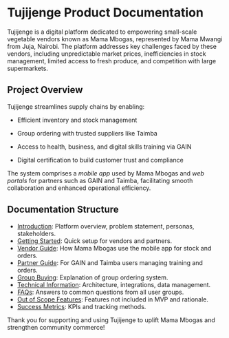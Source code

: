 # Tujijenge Product Documentation

Tujijenge is a digital platform dedicated to empowering small-scale vegetable vendors known as Mama Mbogas, represented by Mama Mwangi from Juja, Nairobi. The platform addresses key challenges faced by these vendors, including unpredictable market prices, inefficiencies in stock management, limited access to fresh produce, and competition with large supermarkets.


## Project Overview

Tujijenge streamlines supply chains by enabling:

- Efficient inventory and stock management

- Group ordering with trusted suppliers like Taimba

- Access to health, business, and digital skills training via GAIN

- Digital certification to build customer trust and compliance


The system comprises a *mobile app* used by Mama Mbogas and *web portals* for partners such as GAIN and Taimba, facilitating smooth collaboration and enhanced operational efficiency.



## Documentation Structure
- [Introduction](introduction.md): Platform overview, problem statement, personas, stakeholders.
- [Getting Started](getting-started.md): Quick setup for vendors and partners.
- [Vendor Guide](vendor-guide.md): How Mama Mbogas use the mobile app for stock and orders.
- [Partner Guide](stakeholder-guide.md): For GAIN and Taimba users managing training and orders.
- [Group Buying](community-guide.md): Explanation of group ordering system.
- [Technical Information](technical-info.md): Architecture, integrations, data management.
- [FAQs](faq.md): Answers to common questions from all user groups.
- [Out of Scope Features](out-of-scope.md): Features not included in MVP and rationale.
- [Success Metrics](success-metrics.md): KPIs and tracking methods.



Thank you for supporting and using Tujijenge to uplift Mama Mbogas and strengthen community commerce!


